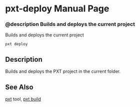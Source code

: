 # pxt-deploy Manual Page

### @description Builds and deploys the current project

Builds and deploys the current project

```
pxt deploy
```

## Description

Builds and deploys the PXT project in the current folder.

## See Also

[pxt](/cli) tool, [pxt build](/cli/build)
